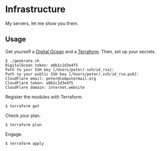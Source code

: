 # Infrastructure

My servers, let me show you them.

## Usage

Get yourself a [Digital Ocean](http://digitalocean.com)
and a [Terraform](http://terraform.io).
Then, set up your secrets.

```
$ ./generate.sh
DigitalOcean token: a0b1c2d3e4f5
Path to your SSH key [/Users/peter/.ssh/id_rsa]:
Path to your public SSH key [/Users/peter/.ssh/id_rsa.pub]:
CloudFlare email: peter@computermail.org
CloudFlare token: a0b1c2d3e4f5
CloudFlare domain: internet.website
```

Register the modules with Terraform.

```
$ terraform get
```

Check your plan.

```
$ terraform plan
```

Engage.

```
$ terraform apply
```

